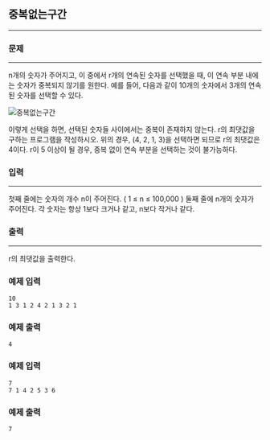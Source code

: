 ## 중복없는구간
***
### 문제
***
n개의 숫자가 주어지고, 이 중에서 r개의 연속된 숫자를 선택했을 때, 이 연속 부분 내에는 숫자가 중복되지 않기를 원한다. 예를 들어, 다음과 같이 10개의 숫자에서 3개의 연속된 숫자를 선택할 수 있다.

![중복없는구간](https://user-images.githubusercontent.com/12872904/57224997-024af800-7046-11e9-90d3-458838bba6a8.PNG)

이렇게 선택을 하면, 선택된 숫자들 사이에서는 중복이 존재하지 않는다. r의 최댓값을 구하는 프로그램을 작성하시오. 위의 경우, (4, 2, 1, 3)을 선택하면 되므로 r의 최댓값은 4이다. r이 5 이상이 될 경우, 중복 없이 연속 부분을 선택하는 것이 불가능하다.
### 입력
***
첫째 줄에는 숫자의 개수 n이 주어진다. ( 1 ≤ n ≤ 100,000 ) 둘째 줄에 n개의 숫자가 주어진다. 각 숫자는 항상 1보다 크거나 같고, n보다 작거나 같다.  

### 출력
***
r의 최댓값을 출력한다.

### 예제 입력
```
10
1 3 1 2 4 2 1 3 2 1
```
### 예제 출력
```
4
```

### 예제 입력
```
7
7 1 4 2 5 3 6
```
### 예제 출력
```
7
```
 

